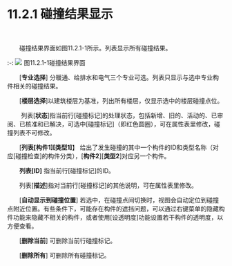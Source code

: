 #  11.2.1 碰撞结果显示
<br/>

&emsp;&emsp;碰撞结果界面如图11.2.1\-1所示。列表显示所有碰撞结果。

:-: ![](images/568.png)
图11.2.1\-1碰撞结果界面

&emsp;&emsp;[**专业选择**\] 分暖通、给排水和电气三个专业可选。列表只显示与选中专业构件相关的碰撞结果。

&emsp;&emsp;[**楼层选择**]以建筑楼层为基准，列出所有楼层，仅显示选中的楼层碰撞点位。

&emsp;&emsp;  列表[**状态**]指当前行\[碰撞标记\]的处理状态，包括新增、旧的、活动的、已审阅、已核准和已解决，可选中\[碰撞标记\]（即红色圆圈），可在属性表里修改，碰撞列表不可修改。

&emsp;&emsp;[**列表\[构件1\]\[类型1\]**】 给出了发生碰撞的其中一个构件的ID和类型名称（对应\[碰撞检查\]的构件分类），[**构件2**\]\[**类型2**\]对应另一个构件。

&emsp;&emsp;**列表\[ID\]** 指当前行\[碰撞标记\]的ID。

&emsp;&emsp;列表\[**描述**\]指对当前行\[碰撞标记\]的其他说明，可在属性表里修改。

&emsp;&emsp;[**自动显示到碰撞位置**\] 若选中，在碰撞点间切换时，视图会自动定位到碰撞点附近位置。有些条件下，可能存在构件的遮挡问题，可以通过右键菜单的隐藏构件功能来隐藏不相关的构件，或者使用\[设透明度\]功能设置若干构件的透明度，以方便查看。

&emsp;&emsp;\[**删除当前**\] 可删除当前行碰撞标记。

&emsp;&emsp;\[**删除所有**\] 可删除所有碰撞标记。